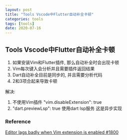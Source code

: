 ```yaml
---
layout: post
title: "Tools Vscode中Flutter自动补全卡顿"
categories: tools
tags: [tools]
date: 2020-07-16
---
```


## Tools Vscode中Flutter自动补全卡顿

1. 如果安装Vim和Flutter插件, 那么自动补全时会出现卡顿
2. Vim每次键入会分析并且需要插件返回结果
3. Dart自动补全目前是同步的, 并且需要分析代码
4. 2和3项合起来导致卡顿

解决:
1. 不使用Vim插件 "vim.disableExtension": true
2. "dart.previewLsp": true  使用dart lsp服务   这是异步实现


### Reference
[Editor lags badly when Vim extension is enabled #1800](https://github.com/Dart-Code/Dart-Code/issues/1800)

